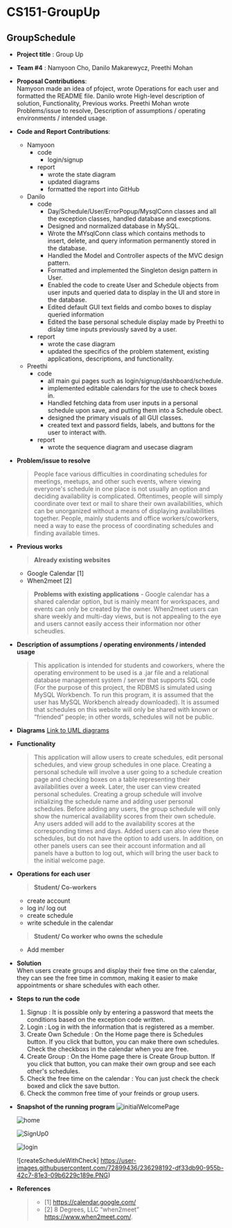 # CS151-GroupUp

GroupSchedule
-------------
- **Project title** : Group Up
- **Team #4** : Namyoon Cho, Danilo Makarewycz, Preethi Mohan
- **Proposal Contributions**:   
  Namyoon made an idea of pfoject, wrote Operations for each user and formatted the README file.
  Danilo wrote High-level description of solution, Functionality, Previous works.
  Preethi Mohan wrote Problems/issue to resolve, Description of assumptions / operating environments / intended usage.
  
- **Code and Report Contributions**:  
  + Namyoon
    - code 
      - login/signup
    - report
      - wrote the state diagram
      - updated diagrams
      - formatted the report into GitHub
  + Danilo
    - code
      - Day/Schedule/User/ErrorPopup/MysqlConn classes and all the exception classes, handled database and execptions.
      - Designed and normalized database in MySQL.
      - Wrote the MYsqlConn class which contains methods to insert, delete, and query information permanently stored in the database.
      - Handled the Model and Controller aspects of the MVC design pattern.
      - Formatted and implemented the Singleton design pattern in User.
      - Enabled the code to create User and Schedule objects from user inputs and queried data to display in the UI and store in the database.
      - Edited default GUI text fields and combo boxes to display queried information
      - Edited the base personal schedule display made by Preethi to dislay time inputs previously saved by a user.
    - report
      - wrote the case diagram
      - updated the specifics of the problem statement, existing applications, descriptions, and functionality.
  + Preethi  
    - code
      - all main gui pages such as login/signup/dashboard/schedule.
      - implemented editable calendars for the use to check boxes in.
      - Handled fetching data from user inputs in a personal schedule upon save, and putting them into a Schedule obect.
      - designed the primary visuals of all GUI classes.
      - created text and passord fields, labels, and buttons for the user to interact with.
    - report
      - wrote the sequence diagram and usecase diagram
  
- **Problem/issue to resolve**  
  >  People face various difficulties in coordinating schedules for meetings, meetups, and other such events, where viewing everyone's schedule in one place is not usually an option and deciding availability is complicated. Oftentimes, people will simply coordinate over text or mail to share their own availabilities, which can be unorganized without a means of displaying availabilities together. People, mainly students and office workers/coworkers, need a way to ease the process of coordinating schedules and finding available times.   

- **Previous works**  
  > **Already existing websites**
    - Google Calendar [1]
    - When2meet [2]
    
  >  **Problems with existing applications**
      -  Google calendar has a shared calendar option, but is mainly meant for workspaces, and events can only be created by the owner. When2meet users can share weekly and multi-day views, but is not appealing to the eye and users cannot easily access their information nor other scheudles.

 
- **Description of assumptions / operating environments / intended usage**
  >  This application is intended for students and coworkers, where the operating environment to be used is a .jar file and a relational database management system / server that supports SQL code (For the purpose of this project, the RDBMS is simulated using MySQL Workbench. To run this program, it is assumed that the user has MySQL Workbench already downloaded). It is assumed that schedules on this website will only be shared with known or “friended” people; in other words, schedules will not be public.

- **Diagrams**
  [Link to UML diagrams](https://github.com/nxmyxxn/CS151-GroupUp/tree/preethiBranch2/diagrams#uml-diagram)

- **Functionality**
  > This application will allow users to create schedules, edit personal schedules, and view group schedules in one place. Creating a personal schedule will involve a user going to a schedule creation page and checking boxes on a table representing their availabilities over a week. Later, the user can view created personal schedules. Creating a group schedule will involve initializing the schedule name and adding user personal schedules. Before adding any users, the group schedule will only show the numerical availability scores from their own schedule. Any users added will add to the availability scores at the corresponding times and days. Added users can also view these schedules, but do not have the option to add users. In addition, on other panels users can see their account information and all panels have a button to log out, which will bring the user back to the initial welcome page. 

- **Operations for each user**  
  > **Student/ Co-workers**  
    - create account
    - log in/ log out
    - create schedule
    - write schedule in the calendar
        
     > **Student/ Co worker who owns the schedule**
    - Add member

- **Solution**  
  When users create groups and display their free time on the calendar, they can see the free time in common, making it easier to make appointments or share schedules with each other.

- **Steps to run the code**
  1. Signup : It is possible only by entering a password that meets the conditions based on the exception code written. 
  2.  Login : Log in with the information that is registered as a member.
  3.  Create Own Schedule : On the Home page there is Schedules button. If you click that button, you can make there own schedules.
      Check the checkboxs in the calendar when you are free.
  4.  Create Group : On the Home page there is Create Group button. If you click that button, you can make their own group and see each other's schedules. 
  5.  Check the free time on the calendar : You can just check the check boxed and click the save button.
  6.  Check the common free time of your freinds or group users.

- **Snapshot of the running program**
  ![initialWelcomePage](https://user-images.githubusercontent.com/72899436/236298065-8675a9aa-d959-4b65-a372-43dc861b1d68.PNG)
  
  ![home](https://user-images.githubusercontent.com/72899436/236298127-438581eb-c49b-4d99-82da-7cf119cb992a.PNG)
  
  ![SignUp0](https://user-images.githubusercontent.com/72899436/236317735-21e83d15-60c7-4abe-965d-780ace11054a.PNG)
  
  ![login](https://user-images.githubusercontent.com/72899436/236297958-73fa85eb-c354-49d6-8ccc-dbbd877425a7.PNG)
  
  ![createScheduleWithCheck] https://user-images.githubusercontent.com/72899436/236298192-df33db90-955b-42c7-81e3-09b6229c189e.PNG)

- **References**
  > - [1] https://calendar.google.com/ 
  > - [2] 8 Degrees, LLC “when2meet” https://www.when2meet.com/.
 
